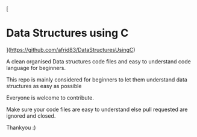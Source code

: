 [
# Data Structures using C
](https://github.com/afrid83/DataStructuresUsingC)

A clean organised Data structures code files and easy to understand code language for beginners.

This repo is mainly considered for beginners to let them understand data structures as easy as possible

Everyone is welcome to contribute.

Make sure your code files are easy to understand else pull requested are ignored and closed.

Thankyou :)
